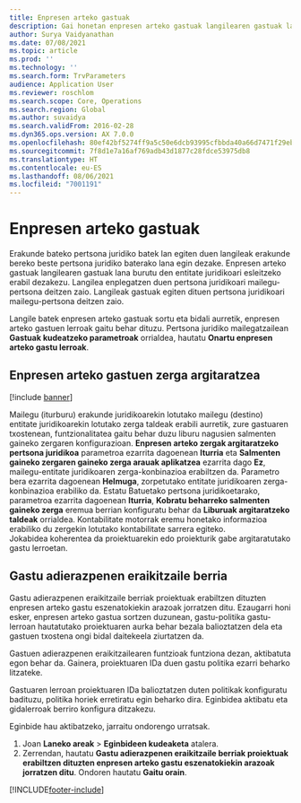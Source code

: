 ```yaml
---
title: Enpresen arteko gastuak
description: Gai honetan enpresen arteko gastuak langilearen gastuak lana burutu den entitate juridikoari esleitzeko moduari buruzko informazioa ematen da.
author: Surya Vaidyanathan
ms.date: 07/08/2021
ms.topic: article
ms.prod: ''
ms.technology: ''
ms.search.form: TrvParameters
audience: Application User
ms.reviewer: roschlom
ms.search.scope: Core, Operations
ms.search.region: Global
ms.author: suvaidya
ms.search.validFrom: 2016-02-28
ms.dyn365.ops.version: AX 7.0.0
ms.openlocfilehash: 80ef42bf5274ff9a5c50e6dcb93995cfbbda40a66d7471f29ebf056086320640
ms.sourcegitcommit: 7f8d1e7a16af769adb43d1877c28fdce53975db8
ms.translationtype: HT
ms.contentlocale: eu-ES
ms.lasthandoff: 08/06/2021
ms.locfileid: "7001191"
---
```

# <a name="intercompany-expenses"></a>Enpresen arteko gastuak

Erakunde bateko pertsona juridiko batek lan egiten duen langileak erakunde bereko beste pertsona juridiko baterako lana egin dezake. Enpresen arteko gastuak langilearen gastuak lana burutu den entitate juridikoari esleitzeko erabil dezakezu. Langilea enplegatzen duen pertsona juridikoari mailegu-pertsona deitzen zaio. Langileak gastuak egiten dituen pertsona juridikoari mailegu-pertsona deitzen zaio. 

Langile batek enpresen arteko gastuak sortu eta bidali aurretik, enpresen arteko gastuen lerroak gaitu behar dituzu. Pertsona juridiko mailegatzailean **Gastuak kudeatzeko parametroak** orrialdea, hautatu **Onartu enpresen arteko gastu lerroak**. 

## <a name="tax-posting-for-intercompany-expenses"></a>Enpresen arteko gastuen zerga argitaratzea

[!include [banner](../includes/banner.md)]

Mailegu (iturburu) erakunde juridikoarekin lotutako mailegu (destino) entitate juridikoarekin lotutako zerga taldeak erabili aurretik, zure gastuaren txostenean, funtzionalitatea gaitu behar duzu liburu nagusien salmenten gaineko zergaren konfigurazioan. **Enpresen arteko zergak argitaratzeko pertsona juridikoa** parametroa ezarrita dagoenean **Iturria** eta **Salmenten gaineko zergaren gaineko zerga arauak aplikatzea** ezarrita dago **Ez**, mailegu-entitate juridikoaren zerga-konbinazioa erabiltzen da. Parametro bera ezarrita dagoenean **Helmuga**, zorpetutako entitate juridikoaren zerga-konbinazioa erabiliko da. Estatu Batuetako pertsona juridikoetarako, parametroa ezarrita dagoenean **Iturria**, **Kobratu beharreko salmenten gaineko zerga** eremua berrian konfiguratu behar da **Liburuak argitaratzeko taldeak** orrialdea. Kontabilitate motorrak eremu honetako informazioa erabiliko du zergekin lotutako kontabilitate sarrera egiteko.   
Jokabidea koherentea da proiektuarekin edo proiekturik gabe argitaratutako gastu lerroetan.  

## <a name="new-expense-expression-builder"></a>Gastu adierazpenen eraikitzaile berria

Gastu adierazpenen eraikitzaile berriak proiektuak erabiltzen dituzten enpresen arteko gastu eszenatokiekin arazoak jorratzen ditu. Ezaugarri honi esker, enpresen arteko gastua sortzen duzunean, gastu-politika gastu-lerroan hautatutako proiektuaren aurka behar bezala balioztatzen dela eta gastuen txostena ongi bidal daitekeela ziurtatzen da.

Gastuen adierazpenen eraikitzailearen funtzioak funtziona dezan, aktibatuta egon behar da. Gainera, proiektuaren IDa duen gastu politika ezarri beharko litzateke.

Gastuaren lerroan proiektuaren IDa balioztatzen duten politikak konfiguratu badituzu, politika horiek erretiratu egin beharko dira. Eginbidea aktibatu eta gidalerroak berriro konfigura ditzakezu.

Eginbide hau aktibatzeko, jarraitu ondorengo urratsak.

1. Joan **Laneko areak** \> **Eginbideen kudeaketa** atalera.
2. Zerrendan, hautatu **Gastu adierazpenen eraikitzaile berriak proiektuak erabiltzen dituzten enpresen arteko gastu eszenatokiekin arazoak jorratzen ditu**. Ondoren hautatu **Gaitu orain**.

[!INCLUDE[footer-include](../includes/footer-banner.md)]
